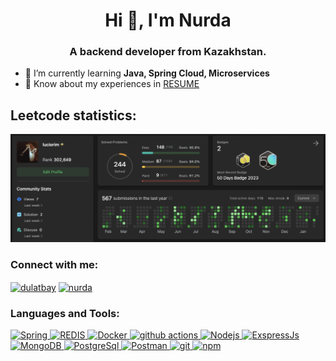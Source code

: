 
<h1 align="center">Hi 👋, I'm Nurda</h1>
<h3 align="center">A backend developer from Kazakhstan.</h3>


- 🌱 I’m currently learning **Java, Spring Cloud, Microservices**
- 📄 Know about my experiences in [RESUME](https://drive.google.com/file/d/1_pJywSeWuvUr8qePKmDgQC1sKmZVtJG6/view?usp=drive_link)




<!-- <h2>Statistics:</h2>
<a href="#">
  <p align="center"> <img src="https://myreadme.vercel.app/api/embed/Dulatbay?panels=userstatistics,toprepositories,toplanguages,commitgraph" alt="nurda" /></p>
</a>
<a href="#">
  <p align="center"> <img src="https://github-readme-streak-stats.herokuapp.com/?user=Dulatbay" alt="nurda" /></p>
</a> -->

<h2>Leetcode statistics:</h2>
<a href="#">
  <p align="center"><img src="img/leetcode.png" alt="nurda" /></p>
</a>




<h3 align="left">Connect with me:</h3>
<p align="left">
  <a href="https://www.linkedin.com/in/nurdaulet-zhangeldin-559263278/" target="blank"><img align="center" src="https://cdn.simpleicons.org/linkedin" alt="dulatbay" height="30" width="40" /></a>
  <a href="https://t.me/yonyonsen" target="blank"><img align="center" src="https://cdn.simpleicons.org/telegram" alt="nurda" height="30" width="40" /></a>
</p>

<h3 align="left">Languages and Tools:</h3>
<a href="#">
  <p align="left"> 
    <img alt="Spring" src="https://img.shields.io/badge/-Spring-0?style=flat-square&logo=Spring&logoColor=white" />
    <img alt="REDIS" src="https://img.shields.io/badge/-Redis-DC382C?style=flat-square&logo=Redis&logoColor=white" />
    <img alt="Docker" src="https://img.shields.io/badge/-Docker-46a2f1?style=flat-square&logo=docker&logoColor=white" />
    <img alt="github actions" src="https://img.shields.io/badge/-Github_Actions-2088FF?style=flat-square&logo=github-actions&logoColor=white" />
    <img alt="Nodejs" src="https://img.shields.io/badge/-Nodejs-43853d?style=flat-square&logo=Node.js&logoColor=white" />
    <img alt="ExspressJs" src="https://img.shields.io/badge/-ExspressJs-43853d?style=flat-square&logo=ExspressJs&logoColor=white" />
    <img alt="MongoDB" src="https://img.shields.io/badge/-MongoDB-13aa52?style=flat-square&logo=mongodb&logoColor=white" />
    <img alt="PostgreSql" src="https://img.shields.io/badge/-PostgreSql-2988FF?style=flat-square&logo=PostgreSql&logoColor=white" />
    <img alt="Postman" src="https://img.shields.io/badge/-Postman-F95032?style=flat-square&logo=postman&logoColor=white" />
    <img alt="git" src="https://img.shields.io/badge/-Git-F05032?style=flat-square&logo=git&logoColor=white" />
    <img alt="npm" src="https://img.shields.io/badge/-NPM-CB3837?style=flat-square&logo=npm&logoColor=white" />
  </p>
</a>
